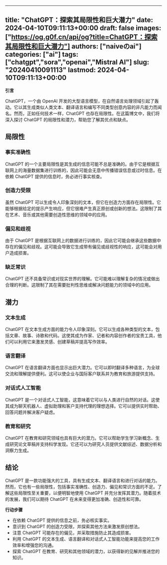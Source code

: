 
---
title: "ChatGPT：探索其局限性和巨大潜力"
date: 2024-04-10T09:11:13+00:00
draft: false
images: ["https://og.g0f.cn/api/og?title=ChatGPT：探索其局限性和巨大潜力"]
authors: ["naiveのai"]
categories: ["ai"]
tags: ["chatgpt","sora","openai","Mistral AI"]
slug: "20240410091113"
lastmod: 2024-04-10T09:11:13+00:00
---
**引言**

ChatGPT，一个由 OpenAI 开发的大型语言模型，在自然语言处理领域引起了轰动。它以其生成类似人类文本、翻译语言和编写不同类型创意内容的非凡能力而闻名。然而，正如任何技术一样，ChatGPT 也存在局限性。在这篇博文中，我们将深入探讨 ChatGPT 的局限性和潜力，帮助您了解其优点和缺点。

## 局限性

### 事实准确性

ChatGPT 的一个主要局限性是其生成的信息可能不总是准确的。由于它是根据互联网上的海量数据集进行训练的，因此可能会无意中传播错误信息或过时信息。在依赖 ChatGPT 提供的信息时，务必进行事实核查。

### 创造力受限

虽然 ChatGPT 可以生成令人印象深刻的文本，但它在创造力方面存在局限性。它能够根据给定的提示产生响应，但它很难产生真正原创或创新的想法。这限制了其在艺术、音乐或其他需要创造性思维的领域中的应用。

### 偏见和歧视

由于 ChatGPT 是根据互联网上的数据进行训练的，因此它可能会继承这些数据中存在的偏见和歧视。这可能会导致它生成带有偏见或歧视性的响应，这可能会对用户造成损害。

### 缺乏常识

ChatGPT 还不具备常识或对现实世界的理解。它可能难以理解复杂的情况或做出合理的判断。这限制了其在需要批判性思维或解决问题能力的领域中的应用。

## 潜力

### 文本生成

ChatGPT 在文本生成方面的能力令人印象深刻。它可以生成各种类型的文本，包括文章、故事、诗歌和代码。这使其成为作家、记者和内容创作者的宝贵工具，他们可以利用它来激发灵感、创建草稿并提高写作效率。

### 语言翻译

ChatGPT 在语言翻译方面也显示出巨大潜力。它可以即时翻译多种语言，为全球交流和理解提供便利。这可以使企业与国际客户联系并为教育和旅游提供支持。

### 对话式人工智能

ChatGPT 是一个对话式人工智能，这意味着它可以与人类进行自然的对话。这使其成为聊天机器人、虚拟助理和客户支持代理的理想选择。它可以提供实时帮助、回答问题并解决客户疑虑。

### 教育和研究

ChatGPT 在教育和研究领域也具有巨大的潜力。它可以帮助学生学习新概念、生成研究论文草稿并支持科学发现。它还可以为研究人员提供文献综述、数据分析和洞察力生成。

## 结论

ChatGPT 是一款功能强大的工具，具有生成文本、翻译语言和进行对话的能力。然而，它也有一些局限性，包括事实准确性、创造力、偏见和常识方面的不足。了解这些局限性至关重要，以便明智地使用 ChatGPT 并充分发挥其潜力。随着技术的发展，我们可以期待 ChatGPT 在未来变得更加准确、创造性和可靠。

**行动步骤**

* 在依赖 ChatGPT 提供的信息之前，务必核实事实。
* 意识到 ChatGPT 的创造力受限，并探索其他方法来激发原创想法。
* 注意 ChatGPT 可能存在的偏见，并采取措施防止其造成损害。
* 利用 ChatGPT 的文本生成、语言翻译和对话式人工智能功能来提高您的工作效率和增强您的沟通。
* 探索 ChatGPT 在教育、研究和其他领域的潜力，以获得新的见解并推进您的知识。